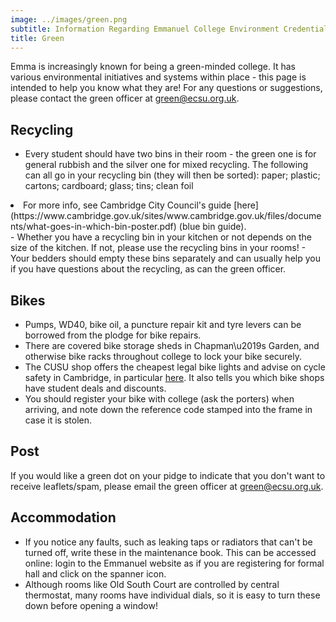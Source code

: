 ```yaml
---
image: ../images/green.png
subtitle: Information Regarding Emmanuel College Environment Credentials
title: Green
---
```


Emma is increasingly known for being a green-minded college. It has various environmental initiatives and systems within place - this page is intended to help you know what they are! For any questions or suggestions, please contact the green officer at [green@ecsu.org.uk](mailto:green@ecsu.org.uk).


## Recycling



- Every student should have two bins in their room - the green one is for general rubbish and the silver one for mixed recycling. The following can all go in your recycling bin (they will then be sorted): paper; plastic; cartons; cardboard; glass; tins; clean foil
<li>For more info, see Cambridge City Council's guide [here](https://www.cambridge.gov.uk/sites/www.cambridge.gov.uk/files/documents/what-goes-in-which-bin-poster.pdf) (blue bin guide).
</li>
- Whether you have a recycling bin in your kitchen or not depends on the size of the kitchen. If not, please use the recycling bins in your rooms!
- Your bedders should empty these bins separately and can usually help you if you have questions about the recycling, as can the green officer. 

## Bikes



- Pumps, WD40, bike oil, a puncture repair kit and tyre levers can be borrowed from the plodge for bike repairs. 
- There are covered bike storage sheds in Chapman\u2019s Garden, and otherwise bike racks throughout college to lock your bike securely.
- The CUSU shop offers the cheapest legal bike lights and advise on cycle safety in Cambridge, in particular [here](http://www.studentadvice.cam.ac.uk/welfare/cycling/). It also tells you which bike shops have student deals and discounts.
- You should register your bike with college (ask the porters) when arriving, and note down the reference code stamped into the frame in case it is stolen.

## Post

If you would like a green dot on your pidge to indicate that you don't want to receive leaflets/spam, please email the green officer at [green@ecsu.org.uk](mailto:green@ecsu.org.uk).



## Accommodation


- If you notice any faults, such as leaking taps or radiators that can't be turned off, write these in the maintenance book. This can be accessed online: login to the Emmanuel website as if you are registering for formal hall and click on the spanner icon.
- Although rooms like Old South Court are controlled by central thermostat, many rooms have individual dials, so it is easy to turn these down before opening a window!